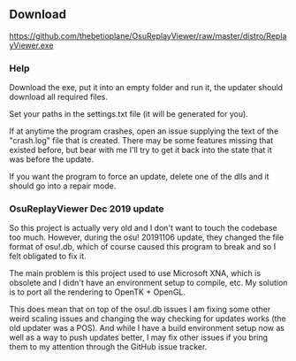 ## Download

https://github.com/thebetioplane/OsuReplayViewer/raw/master/distro/ReplayViewer.exe

### Help

Download the exe, put it into an empty folder and run it, the updater
should download all required files.

Set your paths in the settings.txt file (it will be generated for you).

If at anytime the program crashes, open an issue supplying the text of
the "crash.log" file that is created. There may be some features missing
that existed before, but bear with me I'll try to get it back into the
state that it was before the update.

If you want the program to force an update, delete one of the dlls and
it should go into a repair mode.

### OsuReplayViewer Dec 2019 update

So this project is actually very old and I don't want to touch the
codebase too much. However, during the osu! 20191106 update, they
changed the file format of osu!.db, which of course caused this program
to break and so I felt obligated to fix it.

The main problem is this project used to use Microsoft XNA, which is
obsolete and I didn't have an environment setup to compile, etc. My
solution is to port all the rendering to OpenTK + OpenGL.

This does mean that on top of the osu!.db issues I am fixing some other
weird scaling issues and changing the way checking for updates works
(the old updater was a POS). And while I have a build environment setup
now as well as a way to push updates better, I may fix other issues if
you bring them to my attention through the GitHub issue tracker.
